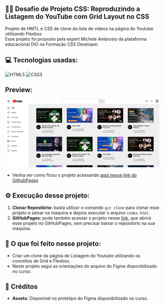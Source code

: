 ## 👨‍💻 Desafio de Projeto CSS: Reproduzindo a Listagem do YouTube com Grid Layout no CSS
Projeto de HMTL e CSS de clone da lista de vídeos na página do Youtube utilizando Flexbox. <br>
Esse projeto foi proposto pela expert Michele Ambrosio da plataforma educacional DIO na Formação CSS Developer.

## 💻 Tecnologias usadas:
<div style="display: inline_block">
  <img alt="HTML5" src="https://img.shields.io/badge/HTML5-E34F26?style=for-the-badge&logo=html5&logoColor=white">
  <img alt="CSS3" src="https://img.shields.io/badge/CSS3-1572B6?style=for-the-badge&logo=css3&logoColor=white">
</div>

## Preview:
![Imagem do Projeto](assets/img/projeto-grid-listagem-youtube.PNG)
- Venha ver como ficou o projeto acessando [aqui nesse link do GithubPages](https://marcoswinther.github.io/project-css-grid-listagem-videos-youtube/)

## ⚙ Execução desse projeto:
1. **Clonar Repósitório:** basta utilizar o comando `git clone` para clonar esse projeto e salvar na máquina e depois executar o arquivo `index.html`.
2. **GitHubPages:** pode também acessar o projeto nesse [link](https://marcoswinther.github.io/project-css-grid-listagem-videos-youtube/), que abrirá esse projeto no GitHubPages, sem precisar baixar o repositório na sua máquina.

## 🤔 O que foi feito nesse projeto:
- Criar um clone da página  de Listagem do Youtube utilizando os conceitos de Grid e Flexbox;
- Neste projeto segui as orientações do arquivo do Figma disponibilizado no curso.

## 📌 Créditos
- **Assets:** Disponível no protótipo do Figma disponibilizado no curso.
